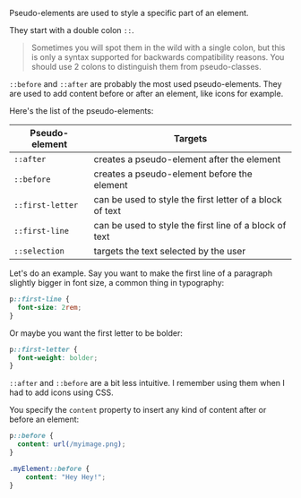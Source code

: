 Pseudo-elements are used to style a specific part of an element.

They start with a double colon `::`.

> Sometimes you will spot them in the wild with a single colon, but this is only a syntax supported for backwards compatibility reasons. You should use 2 colons to distinguish them from pseudo-classes.

`::before` and `::after` are probably the most used pseudo-elements. They are used to add content before or after an element, like icons for example.

Here's the list of the pseudo-elements:

Pseudo-element | Targets
-------------|------------
`::after` | creates a pseudo-element after the element
`::before` | creates a pseudo-element before the element
`::first-letter` | can be used to style the first letter of a block of text
`::first-line` | can be used to style the first line of a block of text
`::selection` | targets the text selected by the user

Let's do an example. Say you want to make the first line of a paragraph slightly bigger in font size, a common thing in typography:

```css
p::first-line {
  font-size: 2rem;
}
```

Or maybe you want the first letter to be bolder:

```css
p::first-letter {
  font-weight: bolder;
}
```

`::after` and `::before` are a bit less intuitive. I remember using them when I had to add icons using CSS.

You specify the `content` property to insert any kind of content after or before an element:

```css
p::before {
  content: url(/myimage.png);
}

.myElement::before {
	content: "Hey Hey!";
}
```